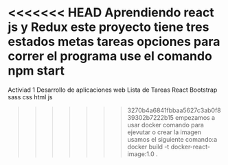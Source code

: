 <<<<<<< HEAD
Aprendiendo react js y Redux 
este proyecto tiene tres estados 
metas
tareas
opciones 
para correr el programa use el comando
npm start
=======
Activiad 1 Desarrollo de aplicaciones web
Lista de Tareas 
React 
Bootstrap
sass
css
html
js 
>>>>>>> 3270b4a6841fbbaa5627c3ab0f839302b7222b15
empezamos a usar docker 
comando para ejevutar  o crear la imagen usamos  el  siguiente comando:a
docker build -t docker-react-image:1.0 .

